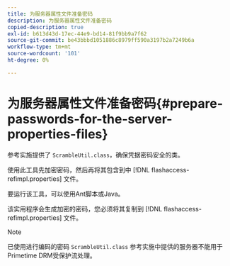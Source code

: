 ```yaml
---
title: 为服务器属性文件准备密码
description: 为服务器属性文件准备密码
copied-description: true
exl-id: b613d43d-17ec-44e9-bd14-81f9bb9a7f62
source-git-commit: be43bbbd1051886c8979ff590a3197b2a7249b6a
workflow-type: tm+mt
source-wordcount: '101'
ht-degree: 0%

---
```


# 为服务器属性文件准备密码{#prepare-passwords-for-the-server-properties-files}

参考实施提供了 `ScrambleUtil.class`，确保凭据密码安全的类。

使用此工具先加密密码，然后再将其包含到中 [!DNL flashaccess-refimpl.properties] 文件。

要运行该工具，可以使用Ant脚本或Java。

该实用程序会生成加密的密码，您必须将其复制到 [!DNL flashaccess-refimpl.properties] 文件。

>[!NOTE]
>
>已使用进行编码的密码 `ScrambleUtil.class` 参考实施中提供的服务器不能用于Primetime DRM受保护流处理。

